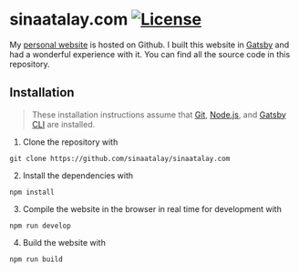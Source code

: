 # sinaatalay.com [![License](https://img.shields.io/github/license/sinaatalay/sinaatalay.com.svg)](https://github.com/sinaatalay/sinaatalay.com/blob/main/LICENSE)

My [personal website](https://sinaatalay.com) is hosted on Github. I built this website in [Gatsby](https://www.gatsbyjs.com/) and had a wonderful experience with it. You can find all the source code in this repository.

## Installation

> These installation instructions assume that [Git](https://git-scm.com/), [Node.js](https://nodejs.org/en/), and [Gatsby CLI](https://www.gatsbyjs.com/docs/reference/gatsby-cli/) are installed.

1.  Clone the repository with

```
git clone https://github.com/sinaatalay/sinaatalay.com
```

2.  Install the dependencies with

```
npm install
```

3. Compile the website in the browser in real time for development with

```
npm run develop
```

4. Build the website with

```
npm run build
```
